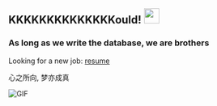 ## KKKKKKKKKKKKKKould! <img src="https://raw.githubusercontent.com/iampavangandhi/iampavangandhi/master/gifs/Hi.gif" width="30px"></h2>

### As long as we write the database, we are brothers

Looking for a new job: [resume](./黎泽仁%2018011906217.pdf)

心之所向, 梦亦成真

<img align="left" alt="GIF" src="https://media.giphy.com/media/13HgwGsXF0aiGY/giphy.gif" />
